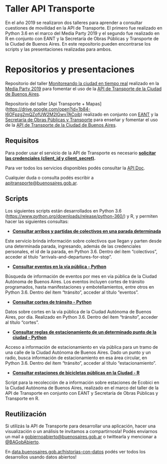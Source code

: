 # Taller API Transporte

En el año 2019 se realizaron dos talleres para aprender a consultar cuestiones de movilidad en la API de Transporte. 
El primero fue realizado en Python 3.6 en el marco del Media Party 2019 y el segundo fue realizado en R en conjunto con EANT y la Secretaría de Obras Públicas y Transporte de la Ciudad de Buenos Aires. 
En este repositorio pueden encontrarse los scripts y las presentaciones realizadas para ambos. 

# Repositorios y presentaciones

Repositorio del taller [Monitoreando la ciudad en tiempo real](https://docs.google.com/presentation/d/1IFS0DU3VdWO9ZgTIrKbabCRSRQ66XpRI8GqBGYtz01E/edit?usp=sharing) realizado en la [Media Party 2019](https://mediaparty.info/) para fomentar el uso de la [API de Transporte de la Ciudad de Buenos Aires](https://www.buenosaires.gob.ar/desarrollourbano/transporte/apitransporte).

Repositorio del taller [Api Transporte + Mapas] (https://drive.google.com/open?id=1b84-l6OFpzg2mQZofUW2M2lGwv7ACoib) realizado en conjunto con [EANT](https://eant.tech/home) y la [Secretaría de Obras Públicas y Transporte](https://www.buenosaires.gob.ar/movilidad) para enseñar y fomentar el uso de la [API de Transporte de la Ciudad de Buenos Aires](https://www.buenosaires.gob.ar/desarrollourbano/transporte/apitransporte).

## Requisitos

Para poder usar el servicio de la API de Transporte es necesario **[solicitar las credenciales (client_id y client_secret)](https://www.buenosaires.gob.ar/form/formulario-de-registro-api-transporte).**

Para ver todos los servicios disponibles podés consultar la [API Doc](https://www.buenosaires.gob.ar/desarrollourbano/transporte/apitransporte/api-doc).

Cualquier duda o consulta podés escribir a [apitransporte@buenosaires.gob.ar](mailto:apitransporte@buenosaires.gob.ar).

## Scripts
Los siguientes scripts están desarrollados en Python 3.6 (https://www.python.org/downloads/release/python-360/) y R, y permiten hacer las siguientes consultas:

* **[Consultar arribos y partidas de colectivos en una parada determinada](https://github.com/datosgcba/taller-api-transporte/blob/master/colectivos-arribos-partidas.ipynb)**

Este servicio brinda información sobre colectivos que llegan y parten desde una determinada parada, ingresando, además de las credenciales personales, el id de la parada, en Python 3.6. 
Dentro del ítem “colectivos”, acceder al título “arrivals-and-departures-for-stop”.


* **[Consultar eventos en la vía pública - Python](https://github.com/datosgcba/taller-api-transporte/blob/master/eventos.ipynb)**

Búsqueda de información de eventos por mes en vía pública de la Ciudad Autónoma de Buenos Aires. Los eventos incluyen cortes de tránsito programados, hasta manifestaciones y embotellamientos, entre otros en Python 3.6. 
Dentro del ítem “tránsito”, acceder al título “eventos”.


* **[Consultar cortes de tránsito - Python](https://github.com/datosgcba/taller-api-transporte/blob/master/cortes.ipynb)** 

Datos sobre cortes en la vía pública de la Ciudad Autónoma de Buenos Aires, por día. Realizado en Python 3.6.
Dentro del ítem “tránsito”, acceder al título “cortes”.


* **[Consultar  reglas de estacionamiento de un determinado punto de la ciudad - Python](https://github.com/datosgcba/taller-api-transporte/blob/master/estacionamiento.ipynb)**

Acceso a información de estacionamiento en vía pública para un tramo de una calle de la Ciudad Autónoma de Buenos Aires. Dado un punto y un radio, busca información de estacionamiento en esa área circular, en Python 3.6.
Dentro del ítem “tránsito”, acceder al título “estacionamiento”.

* **[Consultar estaciones de bicicletas públicas en la Ciudad - R](https://github.com/datosgcba/taller-api-transporte/blob/master/Estaciones_bicicletas_publicas.Rmd)**

Script para la recolección de a información sobre estaciones de Ecobici en la Ciudad Autónoma de Buenos Aires, realizado en el marco del taller de la API de Transporte en conjunto con EANT y Secretaría de Obras Públicas y Transporte en R. 


## Reutilización

Si utilizás la API de Transporte para desarrollar una aplicación, hacer una visualización o un análisis te invitamos a compartirnosla!
Podés enviarnos un mail a [gobiernoabierto@buenosaires.gob.ar](mailto:gobiernoabierto@buenosaires.gob.ar) o twittearla y mencionar a [@BAGobAbierto](https://twitter.com/BAGobAbierto).

En [data.buenosaires.gob.ar/historias-con-datos](https://data.buenosaires.gob.ar/historias-con-datos) podés ver todos los desarrollos usando datos abiertos!

